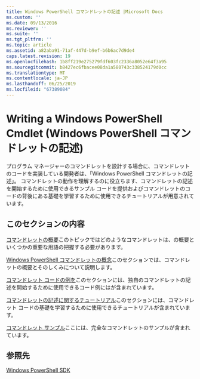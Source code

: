 ```yaml
---
title: Windows PowerShell コマンドレットの記述 |Microsoft Docs
ms.custom: ''
ms.date: 09/13/2016
ms.reviewer: ''
ms.suite: ''
ms.tgt_pltfrm: ''
ms.topic: article
ms.assetid: a82aba91-71af-447d-b9ef-b6b6ac7d9de4
caps.latest.revision: 19
ms.openlocfilehash: 1b8ff219e275279fdf603fc2336a8052e64f3a95
ms.sourcegitcommit: b8427ec6fbacee08da1a580743c338524179d0cc
ms.translationtype: MT
ms.contentlocale: ja-JP
ms.lasthandoff: 06/25/2019
ms.locfileid: "67389084"
---
```

# <a name="writing-a-windows-powershell-cmdlet"></a>Writing a Windows PowerShell Cmdlet (Windows PowerShell コマンドレットの記述)

プログラム マネージャーのコマンドレットを設計する場合に、コマンドレットのコードを実装している開発者は、「Windows PowerShell コマンドレットの記述」。 コマンドレットの動作を理解するのに役立ちます、コマンドレットの記述を開始するために使用できるサンプル コードを提供およびコマンドレットのコードの背後にある基礎を学習するために使用できるチュートリアルが用意されています。

## <a name="in-this-section"></a>このセクションの内容

[コマンドレットの概要](./cmdlet-overview.md)このトピックではどのようなコマンドレットは、の概要といくつかの重要な用語の把握する必要があります。

[Windows PowerShell コマンドレットの概念](./windows-powershell-cmdlet-concepts.md)このセクションでは、コマンドレットの概要とそのしくみについて説明します。

[コマンドレット コードの例を](./examples-of-cmdlet-code.md)このセクションには、独自のコマンドレットの記述を開始するために使用できるコード例にはが含まれています。

[コマンドレットの記述に関するチュートリアル](./tutorials-for-writing-cmdlets.md)このセクションには、コマンドレット コードの基礎を学習するために使用できるチュートリアルが含まれています。

[コマンドレット サンプル](./cmdlet-samples.md)ここには、完全なコマンドレットのサンプルが含まれています。

## <a name="reference"></a>参照先

[Windows PowerShell SDK](../windows-powershell-reference.md)
